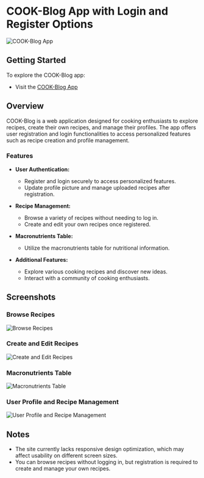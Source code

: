 # COOK-Blog App with Login and Register Options

![COOK-Blog App](https://github.com/SpooRe91/react-js-project-final/assets/85784810/c335fbf0-3ed7-414f-aaff-357118370fc0)

## Getting Started

To explore the COOK-Blog app:
- Visit the [COOK-Blog App](https://mb-cookblog.vercel.app/)
  
## Overview

COOK-Blog is a web application designed for cooking enthusiasts to explore recipes, create their own recipes, and manage their profiles. The app offers user registration and login functionalities to access personalized features such as recipe creation and profile management.

### Features

- **User Authentication:**
  - Register and login securely to access personalized features.
  - Update profile picture and manage uploaded recipes after registration.

- **Recipe Management:**
  - Browse a variety of recipes without needing to log in.
  - Create and edit your own recipes once registered.

- **Macronutrients Table:**
  - Utilize the macronutrients table for nutritional information.

- **Additional Features:**
  - Explore various cooking recipes and discover new ideas.
  - Interact with a community of cooking enthusiasts.

## Screenshots

### Browse Recipes
![Browse Recipes](https://github.com/SpooRe91/react-js-project-final/assets/85784810/58777d31-786a-43f0-9ed4-c09f8e2c765a)

### Create and Edit Recipes
![Create and Edit Recipes](https://github.com/SpooRe91/react-js-project-final/assets/85784810/24c4bed2-91f0-49ab-a80c-b332570b50ec)

### Macronutrients Table
![Macronutrients Table](https://github.com/SpooRe91/react-js-project-final/assets/85784810/9214fee5-17ec-43fa-8db9-20c856aecf0b)

### User Profile and Recipe Management
![User Profile and Recipe Management](https://github.com/SpooRe91/react-js-project-final/assets/85784810/fbf991f7-7536-4dd5-846b-4d20dee90bdb)

## Notes

- The site currently lacks responsive design optimization, which may affect usability on different screen sizes.
- You can browse recipes without logging in, but registration is required to create and manage your own recipes.
